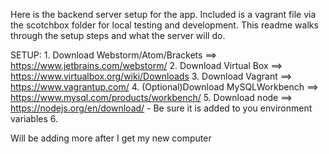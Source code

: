 Here is the backend server setup for the app. Included is a vagrant file via the scotchbox folder for local testing and development. This readme walks through the setup steps and what the server will do. 

SETUP:
    1. Download Webstorm/Atom/Brackets ==> https://www.jetbrains.com/webstorm/ 
    2. Download Virtual Box ==> https://www.virtualbox.org/wiki/Downloads
    3. Download Vagrant ==> https://www.vagrantup.com/
    4. (Optional)Download MySQLWorkbench ==> https://www.mysql.com/products/workbench/
    5. Download node ==> https://nodejs.org/en/download/ 
        - Be sure it is added to you environment variables
    6. 

Will be adding more after I get my new computer
